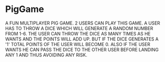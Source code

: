 # PigGame
A FUN MULTIPLAYER PIG GAME.
2 USERS CAN PLAY THIS GAME.
A USER HAS TO THROW A DICE WHICH WILL GENERATE A RANDOM NUMBER FROM 1-6.
THE USER CAN THROW THE DICE AS MANY TIMES AS HE WANTS AND THE POINTS WILL ADD UP.
BUT IF THE DICE GENERATES A '1' TOTAL POINTS OF THE USER WILL BECOME 0.
ALSO IF THE USER WANTS HE CAN PASS THE DICE TO THE OTHER USER BEFORE LANDING ANY 1 AND THUS AVOIDING ANY RISK.
